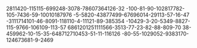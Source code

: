2811420-115115-699248-3078-78607364126-32
-100-81-90-102817782-105-7436-59-10010187976
-5-5820-43877499-67696014-29113-57-16-47
-3111714101-46-8091-118110-4-11121-89-385354
-10429-3-20-5349-8827-115-9766-106109-113-57
6861201251111566-3513-77-23-82-88-809-70
38-459962-10-15-35-648712710453-51-11-116126
-80-55-1029052-9383170-124673681-9-2469


